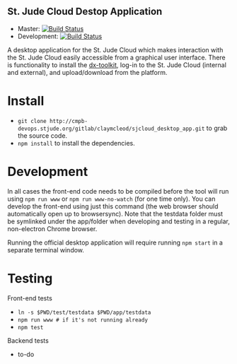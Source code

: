 St. Jude Cloud Destop Application
---------------------------------


* Master: [![Build Status](https://travis-ci.org/stjude/sjcloud-data-transfer-app.svg?branch=master)](https://travis-ci.org/stjude/sjcloud-data-transfer-app)
* Development: [![Build Status](https://travis-ci.org/stjude/sjcloud-data-transfer-app.svg?branch=development)](https://travis-ci.org/stjude/sjcloud-data-transfer-app)


A desktop application for the St. Jude Cloud which makes interaction with the
St. Jude Cloud easily accessible from a graphical user interface. There is
functionality to install the
[dx-toolkit](https://github.com/dnanexus/dx-toolkit), log-in to the St. Jude
Cloud (internal and external), and upload/download from the platform.

Install
=======

- `git clone http://cmpb-devops.stjude.org/gitlab/claymcleod/sjcloud_desktop_app.git` to grab the source code.
- `npm install` to install the dependencies.

Development
===========

In all cases the front-end code needs to be compiled before the tool will run using `npm run www` or `npm run www-no-watch` (for one time only). You can develop the front-end using just this command (the web browser should automatically open up to browsersync). Note that the testdata folder must be symlinked under the app/folder when developing and testing in a regular, non-electron Chrome browser.

Running the official desktop application will require running `npm start` in a separate terminal window.

Testing
=======

Front-end tests
- `ln -s $PWD/test/testdata $PWD/app/testdata`
- `npm run www # if it's not running already`
- `npm test`

Backend tests
- to-do
